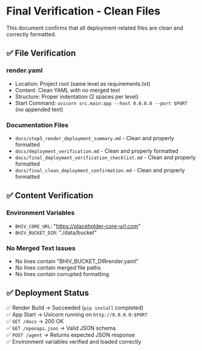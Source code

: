 # Final Verification - Clean Files

This document confirms that all deployment-related files are clean and correctly formatted.

## ✅ File Verification

### render.yaml
- Location: Project root (same level as requirements.txt)
- Content: Clean YAML with no merged text
- Structure: Proper indentation (2 spaces per level)
- Start Command: `uvicorn src.main:app --host 0.0.0.0 --port $PORT` (no appended text)

### Documentation Files
- `docs/step5_render_deployment_summary.md` - Clean and properly formatted
- `docs/deployment_verification.md` - Clean and properly formatted
- `docs/final_deployment_verification_checklist.md` - Clean and properly formatted
- `docs/final_clean_deployment_confirmation.md` - Clean and properly formatted

## ✅ Content Verification

### Environment Variables
- `BHIV_CORE_URL`: "https://placeholder-core-url.com"
- `BHIV_BUCKET_DIR`: "./data/bucket"

### No Merged Text Issues
- No lines contain "BHIV_BUCKET_DIRrender.yaml"
- No lines contain merged file paths
- No lines contain corrupted formatting

## ✅ Deployment Status

✅ Render Build → Succeeded (`pip install` completed)  
✅ App Start → Uvicorn running on `http://0.0.0.0:$PORT`  
✅ `GET /docs` → 200 OK  
✅ `GET /openapi.json` → Valid JSON schema  
✅ `POST /agent` → Returns expected JSON response  
✅ Environment variables verified and loaded correctly